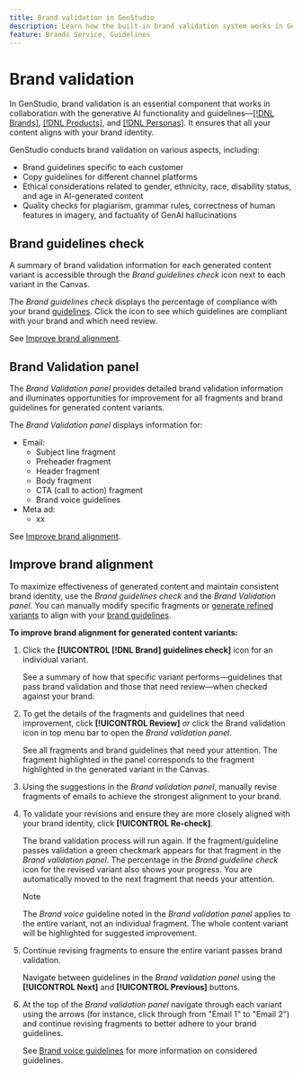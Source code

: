 ```yaml
---
title: Brand validation in GenStudio
description: Learn how the built-in brand validation system works in GenStudio.
feature: Brands Service, Guidelines
---
```


# Brand validation

In GenStudio, brand validation is an essential component that works in collaboration with the generative AI functionality and guidelines—[[!DNL Brands]](/help/user-guide/guidelines/brands.md), [[!DNL Products]](/help/user-guide/guidelines/products.md), and [[!DNL Personas]](/help/user-guide/guidelines/personas.md). It ensures that all your content aligns with your brand identity.

GenStudio conducts brand validation on various aspects, including:

* Brand guidelines specific to each customer
* Copy guidelines for different channel platforms
* Ethical considerations related to gender, ethnicity, race, disability status, and age in AI-generated content
* Quality checks for plagiarism, grammar rules, correctness of human features in imagery, and factuality of GenAI hallucinations

## Brand guidelines check

A summary of brand validation information for each generated content variant is accessible through the _Brand guidelines check_ icon next to each variant in the Canvas.

The _Brand guidelines check_ displays the percentage of compliance with your brand [guidelines](overview.md). Click the icon to see which guidelines are compliant with your brand and which need review.

See [Improve brand alignment](#improve-brand-alignment).

## Brand Validation panel

The _Brand Validation panel_  provides detailed brand validation information and illuminates opportunities for improvement for all fragments and brand guidelines for generated content variants.

The _Brand Validation panel_ displays information for:

* Email: 
  * Subject line fragment
  * Preheader fragment
  * Header fragment
  * Body fragment
  * CTA (call to action) fragment
  * Brand voice guidelines
* Meta ad:
  * xx

See [Improve brand alignment](#improve-brand-alignment).

<!-- The _Brand Validation panel_ has different areas of focus for each content channel:

* Email - brand voice and channel compliance
* Images - application photography restrictions and other considerations -->

## Improve brand alignment

To maximize effectiveness of generated content and maintain consistent brand identity, use the _Brand guidelines check_ and the _Brand Validation panel_. You can manually modify specific fragments or [generate refined variants](/help/user-guide/create/generate-variants.md) to align with your [brand guidelines](brands.md).

**To improve brand alignment for generated content variants:**

1. Click the **[!UICONTROL [!DNL Brand] guidelines check]** icon for an individual variant.

   See a summary of how that specific variant performs—guidelines that pass brand validation and those that need review—when checked against your brand.

1. To get the details of the fragments and guidelines that need improvement, click **[!UICONTROL Review]** _or_ click the Brand validation icon in top menu bar to open the _Brand validation panel_.

   See all fragments and brand guidelines that need your attention. The fragment highlighted in the panel corresponds to the fragment highlighted in the generated variant in the Canvas.

1. Using the suggestions in the _Brand validation panel_, manually revise fragments of emails to achieve the strongest alignment to your brand.

1. To validate your revisions and ensure they are more closely aligned with your brand identity, click **[!UICONTROL Re-check]**.

   The brand validation process will run again. If the fragment/guideline passes validation a green checkmark appears for that fragment in the _Brand validation panel_. The percentage in the _Brand guideline check_ icon for the revised variant also shows your progress. You are automatically moved to the next fragment that needs your attention.

   >[!NOTE]
   >
   > The _Brand voice_ guideline noted in the _Brand validation panel_ applies to the entire variant, not an individual fragment. The whole content variant will be highlighted for suggested improvement.

1. Continue revising fragments to ensure the entire variant passes brand validation.

   Navigate between guidelines in the _Brand validation panel_ using the **[!UICONTROL Next]** and **[!UICONTROL Previous]** buttons.

1. At the top of the _Brand validation panel_ navigate through each variant using the arrows (for instance, click through from "Email 1" to "Email 2") and continue revising fragments to better adhere to your brand guidelines.

   See [Brand voice guidelines](/help/user-guide/guidelines/brands.md) for more information on considered guidelines.
